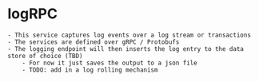 # logRPC

    - This service captures log events over a log stream or transactions
    - The services are defined over gRPC / Protobufs
    - The logging endpoint will then inserts the log entry to the data store of choice (TBD)
        - For now it just saves the output to a json file
        - TODO: add in a log rolling mechanism
